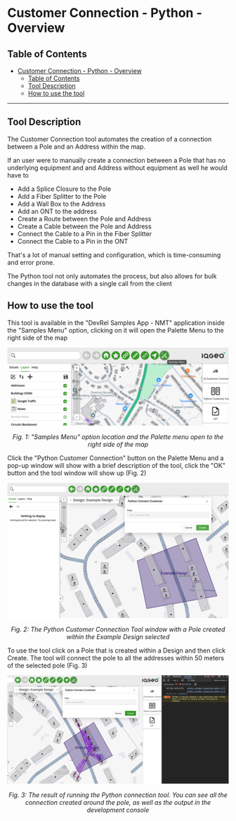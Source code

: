 # Customer Connection - Python - Overview

## Table of Contents

- [Customer Connection - Python - Overview](#customer-connection---python---overview)
  - [Table of Contents](#table-of-contents)
  - [Tool Description](#tool-description)
  - [How to use the tool](#how-to-use-the-tool)

---

## Tool Description

The Customer Connection tool automates the creation of a connection between a Pole and an Address within the map.

If an user were to manually create a connection between a Pole that has no underlying equipment and and Address without equipment as well he would have to

- Add a Splice Closure to the Pole
- Add a Fiber Splitter to the Pole
- Add a Wall Box to the Address
- Add an ONT to the address
- Create a Route between the Pole and Address
- Create a Cable between the Pole and Address
- Connect the Cable to a Pin in the Fiber Splitter
- Connect the Cable to a Pin in the ONT

That's a lot of manual setting and configuration, which is time-consuming and error prone.

The Python tool not only automates the process, but also allows for bulk changes in the database with a single call from the client

## How to use the tool

This tool is available in the "DevRel Samples App - NMT" application inside the "Samples Menu" option, clicking on it will open the Palette Menu to the right side of the map

![Samples Menu option location](./Customer_Connection_Python_Overview_1.png)

<p align="center"><i>Fig. 1: "Samples Menu" option location and the Palette menu open to the right side of the map</i></p>

Click the "Python Customer Connection" button on the Palette Menu and a pop-up window will show with a brief description of the tool, click the "OK" button and the tool window will show up (Fig. 2)

![Samples Menu option location](./Customer_Connection_Python_Overview_2.png)

<p align="center"><i>Fig. 2: The Python Customer Connection Tool window with a Pole created within the Example Design selected</i></p>

To use the tool click on a Pole that is created within a Design and then click Create. The tool will connect the pole to all the addresses within 50 meters of the selected pole (Fig. 3)

![Samples Menu option location](./Customer_Connection_Python_Overview_3.png)

<p align="center"><i>Fig. 3: The result of running the Python connection tool. You can see all the connection created around the pole, as well as the output in the development console</i></p>